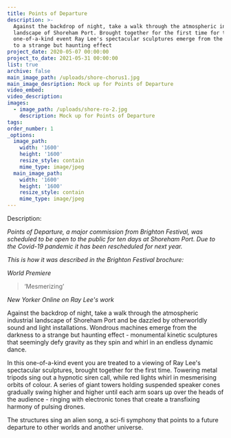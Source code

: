 ```yaml
---
title: Points of Departure
description: >-
  Against the backdrop of night, take a walk through the atmospheric industrial
  landscape of Shoreham Port. Brought together for the first time for this
  one-of-a-kind event Ray Lee's spectacular sculptures emerge from the darkness
  to a strange but haunting effect
project_date: 2020-05-07 00:00:00
project_to_date: 2021-05-31 00:00:00
list: true
archive: false
main_image_path: /uploads/shore-chorus1.jpg
main_image_desription: Mock up for Points of Departure
video_embed:
video_description:
images:
  - image_path: /uploads/shore-ro-2.jpg
    description: Mock up for Points of Departure
tags:
order_number: 1
_options:
  image_path:
    width: '1600'
    height: '1600'
    resize_style: contain
    mime_type: image/jpeg
  main_image_path:
    width: '1600'
    height: '1600'
    resize_style: contain
    mime_type: image/jpeg
---
```


Description:

*Points of Departure, a major commission from Brighton Festival, was scheduled to be open to the public for ten days at Shoreham Port. Due to the Covid-19 pandemic it has been rescheduled for next year.*

*This is how it was described in the Brighton Festival brochure:*

*World Premiere*

> ‘Mesmerizing’

*New Yorker Online on Ray Lee's work*

Against the backdrop of night, take a walk through the atmospheric industrial landscape of Shoreham Port and be dazzled by otherworldly sound and light installations. Wondrous machines emerge from the darkness to a strange but haunting effect - monumental kinetic sculptures that seemingly defy gravity as they spin and whirl in an endless dynamic dance.&nbsp;

In this one-of-a-kind event you are treated to a viewing of Ray Lee's spectacular sculptures, brought together for the first time. Towering metal tripods sing out a hypnotic siren call, while red lights whirl in mesmerising orbits of colour. A series of giant towers holding suspended speaker cones gradually swing higher and higher until each arm soars up over the heads of the audience - ringing with electronic tones that create a transfixing harmony of pulsing drones.&nbsp;

The structures sing an alien song, a sci-fi symphony that points to a future departure to other worlds and another universe.

&nbsp;